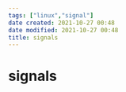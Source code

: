 ```yaml
---
tags: ["linux","signal"]
date created: 2021-10-27 00:48
date modified: 2021-10-27 00:48
title: signals
---
```

# signals